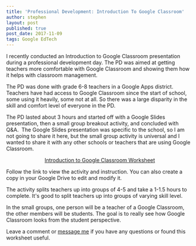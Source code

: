 ```yaml
---
title: 'Professional Development: Introduction To Google Classroom'
author: stephen
layout: post
published: true
post_date: 2017-11-09
tags: Google EdTech
---
```

I recently conducted an Introduction to Google Classroom presentation during a professional development day. The PD was aimed at getting teachers more comfortable with Google Classroom and showing them how it helps with classroom management.

The PD was done with grade 6-8 teachers in a Google Apps district. Teachers have had access to Google Classroom since the start of school, some using it heavily, some not at all. So there was a large disparity in the skill and comfort level of everyone in the PD.

The PD lasted about 3 hours and started off with a Google Slides presentation, then a small group breakout activity, and concluded with Q&amp;A.  The Google Slides presentation was specific to the school, so I am not going to share it here, but the small group activity is universal and I wanted to share it with any other schools or teachers that are using Google Classroom.
<p style="text-align: center;"><a href="https://docs.google.com/a/rivikmedia.com/document/d/1c5A6q1MybXVOrj7JZc55UKGucW2sEVdW5HIA3GuLKwg/edit?usp=sharing" target="_blank" rel="noopener">Introduction to Google Classroom Worksheet</a></p>
Follow the link to view the activity and instruction. You can also create a copy in your Google Drive to edit and modify it.

The activity splits teachers up into groups of 4-5 and take a 1-1.5 hours to complete. It's good to split teachers up into groups of varying skill level.

In the small groups, one person will be a teacher of a Google Classroom, the other members will be students. The goal is to really see how Google Classroom looks from the student perspective.

Leave a comment or <a href="https://twitter.com/swoicik">message me</a> if you have any questions or found this worksheet useful.

&nbsp;

&nbsp;
